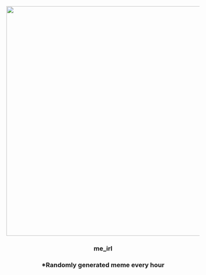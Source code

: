 <p align="center">
        <img src="https://i.redd.it/rjzba7efeth91.jpg" width="600" height="600">
        </p>
        <h3 align="center">me_irl</h3>
        <h3 align="center">*Randomly generated meme every hour</h3>
    